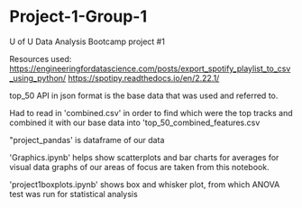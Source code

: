 # Project-1-Group-1
U of U Data Analysis Bootcamp project #1

Resources used:
https://engineeringfordatascience.com/posts/export_spotify_playlist_to_csv_using_python/
https://spotipy.readthedocs.io/en/2.22.1/

top_50 API in json format is the base data that was used and referred to.

Had to read in 'combined.csv' in order to find which were the top tracks and combined it with our base data into 'top_50_combined_features.csv

"project_pandas' is dataframe of our data

'Graphics.ipynb' helps show scatterplots and bar charts for averages for visual data
graphs of our areas of focus are taken from this notebook.

'project1boxplots.ipynb' shows box and whisker plot, from which ANOVA test was run for statistical analysis
